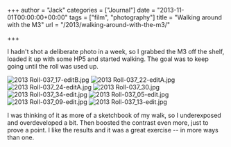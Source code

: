+++
author = "Jack"
categories = ["Journal"]
date = "2013-11-01T00:00:00+00:00"
tags = ["film", "photography"]
title = "Walking around with the M3"
url = "/2013/walking-around-with-the-m3/"

+++

I hadn't shot a deliberate photo in a week, so I grabbed the M3 off the shelf, loaded it up with some HP5 and started walking. The goal was to keep going until the roll was used up.

<img alt="2013 Roll-037_17-editB.jpg" src="/img/imported/2013_Roll-037_17-editB.jpg" />

<img alt="2013 Roll-037_22-editA.jpg" src="/img/imported/2013_Roll-037_22-editA.jpg" />

<img alt="2013 Roll-037_24-editA.jpg" src="/img/imported/2013_Roll-037_24-editA.jpg" />

<img alt="2013 Roll-037_30.jpg" src="/img/imported/2013_Roll-037_30.jpg" />


<img alt="2013 Roll-037_34-edit.jpg" src="/img/imported/2013_Roll-037_34-edit.jpg" />

<img alt="2013 Roll-037_05-edit.jpg" src="/img/imported/2013_Roll-037_05-edit.jpg" />

<img alt="2013 Roll-037_09-edit.jpg" src="/img/imported/2013_Roll-037_09-edit.jpg" />

<img alt="2013 Roll-037_13-edit.jpg" src="/img/imported/2013_Roll-037_13-edit.jpg" />


I was thinking of it as more of a sketchbook of my walk, so I underexposed and
overdeveloped a bit. Then boosted the contrast even more, just to prove a point.
I like the results and it was a great exercise -- in more ways than one.
